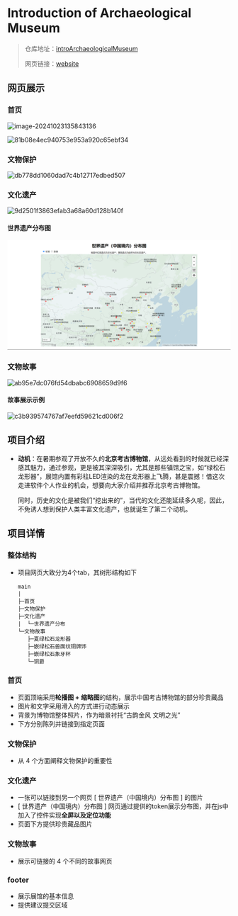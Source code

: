 # Introduction of Archaeological Museum

> 仓库地址：[introArchaeologicalMuseum](https://github.com/DeNeRATe-cool/introArchaeologicalMuseum)
>
> 网页链接：[website](https://denerate-cool.github.io/introArchaeologicalMuseum/)

## 网页展示

### 首页

![image-20241023135843136](.\local\image-20241023135843136.png)

![81b08e4ec940753e953a920c65ebf34](.\local\81b08e4ec940753e953a920c65ebf34.png)

### 文物保护

![db778dd1060dad7c4b12717edbed507](.\local\db778dd1060dad7c4b12717edbed507.png)

### 文化遗产

![9d2501f3863efab3a68a60d128b140f](.\local\9d2501f3863efab3a68a60d128b140f.png)

#### 世界遗产分布图

![ce2e42860d050b1817024379952844f](.\local\ce2e42860d050b1817024379952844f.png)

### 文物故事

![ab95e7dc076fd54dbabc6908659d9f6](.\local\ab95e7dc076fd54dbabc6908659d9f6.png)

#### 故事展示示例

![c3b939574767af7eefd59621cd006f2](.\local\c3b939574767af7eefd59621cd006f2.png)

## 项目介绍

- **动机**：在暑期参观了开放不久的**北京考古博物馆**，从远处看到的时候就已经深感其魅力，通过参观，更是被其深深吸引，尤其是那些镇馆之宝，如“绿松石龙形器”，展馆内置有彩柱LED渲染的龙在龙形器上飞腾，甚是震撼！借这次走进软件个人作业的机会，想要向大家介绍并推荐北京考古博物馆。

  同时，历史的文化是被我们“挖出来的”，当代的文化还能延续多久呢，因此，不免诱人想到保护人类丰富文化遗产，也就诞生了第二个动机。

## 项目详情

### 整体结构

- 项目网页大致分为4个tab，其树形结构如下

  ```
  main
  |
  ├─首页
  ├─文物保护
  ├─文化遗产
  |  └─世界遗产分布
  └─文物故事
     ├─夏绿松石龙形器
     ├─嵌绿松石兽面纹铜牌饰
     ├─嵌绿松石象牙杯
     └─铜爵
  ```


### 首页

- 页面顶端采用**轮播图 + 缩略图**的结构，展示中国考古博物馆的部分珍贵藏品
- 图片和文字采用滑入的方式进行动态展示
- 背景为博物馆整体照片，作为暗景衬托“古韵金风 文明之光”
- 下方分别陈列并链接到指定页面

### 文物保护

- 从 4 个方面阐释文物保护的重要性

### 文化遗产

- 一张可以链接到另一个网页 [ 世界遗产（中国境内）分布图 ] 的图片
- [ 世界遗产（中国境内）分布图 ] 网页通过提供的token展示分布图，并在js中加入了控件实现**全屏以及定位功能**
- 页面下方提供珍贵藏品图片

### 文物故事

- 展示可链接的 4 个不同的故事网页

### footer

- 展示展馆的基本信息
- 提供建议提交区域